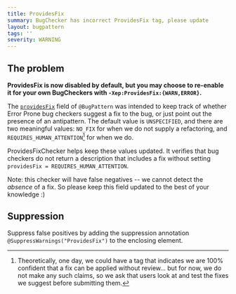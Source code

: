 ```yaml
---
title: ProvidesFix
summary: BugChecker has incorrect ProvidesFix tag, please update
layout: bugpattern
tags: ''
severity: WARNING
---
```


<!--
*** AUTO-GENERATED, DO NOT MODIFY ***
To make changes, edit the @BugPattern annotation or the explanation in docs/bugpattern.
-->

## The problem
**ProvidesFix is now disabled by default, but you may choose to re-enable it for
your own BugCheckers with `-Xep:ProvidesFix:{WARN,ERROR}`.**

The [`providesFix`][annotation] field of `@BugPattern` was intended to keep
track of whether Error Prone bug checkers suggest a fix to the bug, or just
point out the presence of an antipattern. The default value is `UNSPECIFIED`,
and there are two meaningful values: `NO_FIX` for when we do not supply a
refactoring, and `REQUIRES_HUMAN_ATTENTION`[^1] for when we do.

ProvidesFixChecker helps keep these values updated. It verifies that bug
checkers do not return a description that includes a fix without setting
`providesFix = REQUIRES_HUMAN_ATTENTION`.

Note: this checker will have false negatives -- we cannot detect the *absence*
of a fix. So please keep this field updated to the best of your knowledge :)

[annotation]: https://github.com/google/error-prone/blob/4d7b19f3cb7b46a931856b0c3ca8b1f37c57508f/annotation/src/main/java/com/google/errorprone/BugPattern.java#L129-L135

[^1]: Theoretically, one day, we could have a tag that indicates we are 100%
    confident that a fix can be applied without review... but for now, we do
    not make any such claims, so we ask that users look at and test the fixes
    we suggest before submitting them.

## Suppression
Suppress false positives by adding the suppression annotation `@SuppressWarnings("ProvidesFix")` to the enclosing element.

